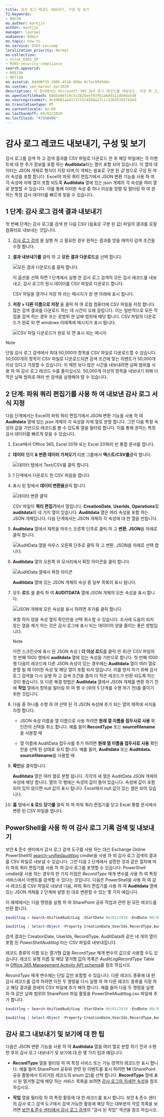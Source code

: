 ```yaml
---
title: 감사 로그 레코드 내보내기, 구성 및 보기
f1.keywords:
- NOCSH
ms.author: markjjo
author: markjjo
manager: laurawi
audience: Admin
ms.topic: how-to
ms.service: O365-seccomp
localization_priority: Normal
ms.collection:
- Strat_O365_IP
- M365-security-compliance
search.appverid:
- MOE150
- MET150
ms.assetid: 0d4d0f35-390b-4518-800e-0c7ec95e946c
ms.custom: seo-marvel-apr2020
description: 이 문서에서는 Microsoft 365 감사 로그 레코드를 내보내고, 구성 하 고, 확인 하는 방법에 대해 설명 합니다.
ms.openlocfilehash: 688ba06fc9c5c2b26eef93fb1a68d311db9da5d8
ms.sourcegitcommit: 9ce9001aa41172152458da27c1c52825355f426d
ms.translationtype: MT
ms.contentlocale: ko-KR
ms.lasthandoff: 09/03/2020
ms.locfileid: "47358496"
---
```

# <a name="export-configure-and-view-audit-log-records"></a>감사 로그 레코드 내보내기, 구성 및 보기

감사 로그를 검색 하 고 검색 결과를 CSV 파일로 다운로드 한 후 해당 파일에는 각 이벤트에 대 한 추가 정보를 포함 하는 **Auditdata**라는 열이 포함 되어 있습니다. 이 열의 데이터는 JSON 개체로 형식이 지정 되며,이 개체는 쉼표로 구분 된 *값* 쌍으로 구성 된 여러 속성을 포함 합니다. Excel의 파워 쿼리 편집기에서 JSON 변환 기능을 사용 하 여 각 속성에 자체 열이 포함 되도록 **Auditdata** 열에 있는 json 개체의 각 속성을 여러 열로 분할할 수 있습니다. 이를 통해 이러한 속성 중 하나 이상을 정렬 및 필터링 하 여 원하는 특정 감사 데이터를 빠르게 찾을 수 있습니다.

## <a name="step-1-export-audit-log-search-results"></a>1 단계: 감사 로그 검색 결과 내보내기

첫 번째 단계는 감사 로그를 검색 한 다음 CSV (쉼표로 구분 된 값) 파일의 결과를 로컬 컴퓨터로 내보내는 것입니다.
  
1. [감사 로그 검색](search-the-audit-log-in-security-and-compliance.md#search-the-audit-log) 을 실행 하 고 필요한 경우 원하는 결과를 얻을 때까지 검색 조건을 수정 합니다.

2. **결과 내보내기를** 클릭 하 고 **모든 결과 다운로드**를 선택 합니다. 

   ![모든 결과 다운로드를 클릭 합니다.](../media/ExportAuditSearchResults.png)

   이 옵션을 선택 하면 1 단계에서 실행 한 감사 로그 검색의 모든 감사 레코드를 내보내고, 감사 로그의 원시 데이터를 CSV 파일로 다운로드 합니다. 

   CSV 파일을 열거나 저장 하 라는 메시지가 창 맨 아래에 표시 됩니다. 

3. **저장 > 다른 이름으로 저장** 을 클릭 하 여 로컬 컴퓨터에 CSV 파일을 저장 합니다. 많은 검색 결과를 다운로드 하는 데 시간이 오래 걸립니다. 이는 일반적으로 모든 작업을 검색 하는 경우 또는 광범위 한 날짜 범위에 해당 합니다. CSV 파일의 다운로드가 완료 되 면 windows 아래쪽에 메시지가 표시 됩니다.

   ![CSV 파일 다운로드가 완료 되 면 표시 되는 메시지](../media/ExportAuditSearchResultsFinish.png)

> [!NOTE]
  > 단일 감사 로그 검색에서 최대 50,000의 항목을 CSV 파일로 다운로드할 수 있습니다. 50,000개의 항목이 CSV 파일로 다운로드되면 검색 조건에 맞는 이벤트가 50,000개 이상 있다고 가정할 수 있습니다. 이 제한 보다 많은 시간을 내보내려면 날짜 범위를 사용 하 여 감사 로그 레코드 수를 줄이십시오. 50,000개 이상의 항목을 내보내기 위해 더 작은 날짜 범위로 여러 번 검색을 실행해야 할 수 있습니다.

## <a name="step-2-format-the-exported-audit-log-using-the-power-query-editor"></a>2 단계: 파워 쿼리 편집기를 사용 하 여 내보낸 감사 로그 서식 지정

다음 단계에서는 Excel의 파워 쿼리 편집기에서 JSON 변환 기능을 사용 하 여 **Auditdata** 열에 있는 json 개체의 각 속성을 자체 열로 분할 합니다. 그런 다음 특정 속성의 값을 기반으로 레코드를 볼 수 있도록 열을 필터링 합니다. 이를 통해 원하는 특정 감사 데이터를 빠르게 찾을 수 있습니다.

1. Excel에서 Office 365, Excel 2019 또는 Excel 2016의 빈 통합 문서를 엽니다.

2. **데이터** 탭의 **& 변환 데이터 가져오기** 리본 그룹에서 **텍스트/CSV를**클릭 합니다.

    ![데이터 탭에서 Text/CSV를 클릭 합니다.](../media/JSONTransformOpenCSVFile.png)

3. 1 단계에서 다운로드 한 CSV 파일을 엽니다.

4. 표시 된 창에서 **데이터 변환을**클릭 합니다.

   ![데이터 변환 클릭](../media/JSONOpenPowerQuery.png)

   CSV 파일이 **쿼리 편집기**에서 열립니다. **CreationDate**, **UserIds**, **Operations**및 **auditdata**의 네 가지 열이 있습니다. **Auditdata** 열은 여러 속성을 포함 하는 JSON 개체입니다. 다음 단계에서는 JSON 개체의 각 속성에 대 한 열을 만듭니다.

5. **Auditdata** 열에서 제목을 마우스 오른쪽 단추로 클릭 하 고 **변환**, **JSON**을 차례로 클릭 합니다. 

   ![AuditData 열을 마우스 오른쪽 단추로 클릭 하 고 변환, JSON을 차례로 선택 합니다.](../media/JSONTransform.png)

6. **Auditdata** 열의 오른쪽 위 모서리에서 확장 아이콘을 클릭 합니다.

   ![AuditData 열에서 확장 아이콘](../media/JSONTransformExpandIcon.png)

   **Auditdata** 열에 있는 JSON 개체의 속성 중 일부 목록이 표시 됩니다.

7. 모두 **로드** 를 클릭 하 여 **AUDITDATA** 열에 JSON 개체의 모든 속성을 표시 합니다.

   ![JSON 개체에 모든 속성을 표시 하려면 추가를 클릭 합니다.](../media/JSONTransformLoadJSONProperties.png)

   포함 하지 않을 속성 옆의 확인란을 선택 취소할 수 있습니다. 조사에 도움이 되지 않는 열을 제거 하는 것은 감사 로그에 표시 되는 데이터의 양을 줄이는 좋은 방법입니다. 

   > [!NOTE]
   > 이전 스크린샷에 표시 된 JSON 속성 ( **더 이상 로드**를 클릭 한 후)은 CSV 파일의 첫 번째 1000 행에서 **auditdata** 열에 있는 속성을 기반으로 합니다. 첫 번째 1000 행 다음의 레코드에 다른 JSON 속성이 있는 경우에는 **Auditdata** 열이 여러 열로 분할 될 때 이러한 속성 및 해당 열이 포함 되지 않습니다. 이를 방지 하기 위해 감사 로그 검색을 다시 실행 하 고 검색 조건을 좁혀 더 작은 레코드가 반환 되도록 하는 것이 좋습니다. 또 다른 해결 방법은 **Auditdata** 열에서 JSON 개체를 변환 하기 전에 **작업** 열에서 항목을 필터링 하 여 행 수 (위의 5 단계를 수행 하기 전)를 줄이기 위한 것입니다.

8. 다음 중 하나를 수행 하 여 선택 된 각 JSON 속성에 추가 되는 열의 제목에 서식을 지정 합니다.

    - JSON 속성 이름을 열 이름으로 사용 하려면 **원래 열 이름을 접두사로 사용** 확인란의 선택을 취소 합니다. 예를 들어 **RecordType** 또는 **sourcefilename**을 사용할 때

    - 열 이름에 AuditData 접두사를 추가 하려면 **원래 열 이름을 접두사로 사용** 확인란을 선택 된 상태로 유지 합니다. 예를 들어, **Auditdata** 또는 **Auditdata. sourcefilename**을 사용할 때

9. **확인**을 클릭합니다.

    **Auditdata** 열은 여러 열로 분할 됩니다. 각각의 새 열은 AuditData JSON 개체의 속성에 해당 합니다. 열의 각 행에는 속성의 값이 들어 있습니다. 속성에 값이 포함 되어 있지 않으면 *null* 값이 표시 됩니다. Excel에서 null 값이 있는 셀은 비어 있습니다.
  
10. **홈** 탭에서 **& 로드 닫기를** 클릭 하 여 파워 쿼리 편집기를 닫고 Excel 통합 문서에서 변환 된 CSV 파일을 엽니다.

## <a name="use-powershell-to-search-and-export-audit-log-records"></a>PowerShell을 사용 하 여 감사 로그 기록 검색 및 내보내기

보안 & 준수 센터에서 감사 로그 검색 도구를 사용 하는 대신 Exchange Online PowerShell의 [search-unifiedauditlog](https://docs.microsoft.com/powershell/module/exchange/search-unifiedauditlog) cmdlet을 사용 하 여 감사 로그 검색의 결과를 CSV 파일로 내보낼 수 있습니다. 그런 다음 2 단계에서 설명한 것과 같은 절차에 따라 파워 쿼리 편집기를 사용 하 여 감사 로그를 포맷할 수 있습니다. PowerShell cmdlet을 사용 하는 경우의 한 가지 이점은 *RecordType* 매개 변수를 사용 하 여 특정 서비스에서 이벤트를 검색할 수 있다는 것입니다. 다음은 PowerShell을 사용 하 여 감사 레코드를 CSV 파일로 내보낸 다음, 파워 쿼리 편집기를 사용 하 여 **Auditdata** 열에 있는 JSON 개체를 2 단계에 설명 된 대로 변환할 수 있는 몇 가지 예입니다.

이 예제에서는 다음 명령을 실행 하 여 SharePoint 공유 작업과 관련 된 모든 레코드를 반환 합니다.

```powershell
$auditlog = Search-UnifiedAuditLog -StartDate 06/01/2019 -EndDate 06/30/2019 -RecordType SharePointSharingOperation
```

```powershell
$auditlog | Select-Object -Property CreationDate,UserIds,RecordType,AuditData | Export-Csv -Path c:\AuditLogs\PowerShellAuditlog.csv -NoTypeInformation
```

검색 결과는 CreationDate, UserIds, RecordType, AuditData와 같은 네 개의 열이 포함 된 *PowerShellAuditlog* 라는 CSV 파일로 내보내집니다.

레코드 종류의 이름 또는 열거형 값을 *RecordType* 매개 변수의 값으로 사용할 수도 있습니다. 레코드 유형 이름 및 해당 열거형 값의 목록은 *AuditLogRecordType* Table in [Office 365 Management Activity API schema](https://docs.microsoft.com/office/office-365-management-api/office-365-management-activity-api-schema#enum-auditlogrecordtype---type-edmint32)를 참조 하십시오.

*RecordType* 매개 변수에는 단일 값만 포함할 수 있습니다. 다른 레코드 종류에 대 한 감사 레코드를 검색 하려면 이전 두 명령을 다시 실행 하 여 다른 레코드 종류를 지정 하 고 해당 결과를 원래의 CSV 파일에 추가 해야 합니다. 예를 들어 다음 두 명령을 실행 하 여 같은 날짜 범위의 SharePoint 파일 활동을 PowerShellAuditlog.csv 파일에 추가 합니다.

```powershell
$auditlog = Search-UnifiedAuditLog -StartDate 06/01/2019 -EndDate 06/30/2019 -RecordType SharePointFileOperation
```

```powershell
$auditlog | Select-Object -Property CreationDate,UserIds,RecordType,AuditData | Export-Csv -Append -Path c:\AuditLogs\PowerShellAuditlog.csv -NoTypeInformation
```

## <a name="tips-for-exporting-and-viewing-the-audit-log"></a>감사 로그 내보내기 및 보기에 대 한 팁

다음은 JSON 변환 기능을 사용 하 여 **Auditdata** 열을 여러 열로 분할 하기 전과 수행한 후의 감사 로그 내보내기 및 보기에 대 한 몇 가지 팁과 예입니다.

- **RecordType** 열을 필터링 하 여 특정 서비스 또는 기능 영역의 레코드만 표시 합니다. 예를 들어 SharePoint 공유와 관련 된 이벤트를 표시 하려면 **14** (SharePoint 공유 활동에서 트리거된 레코드의 enum 값)를 선택 합니다. **RecordType** 열에 표시 된 열거형 값에 해당 하는 서비스 목록을 보려면 [감사 로그의 자세한 속성](detailed-properties-in-the-office-365-audit-log.md)을 참조 하십시오.

- **작업** 열을 필터링 하 여 특정 활동에 대 한 레코드를 표시 합니다. 보안 & 준수 센터의 감사 로그 검색 도구에서 검색 가능한 활동에 해당 하는 대부분의 작업 목록을 보려면 [보안 & 준수 센터에서 감사 로그 검색](search-the-audit-log-in-security-and-compliance.md#audited-activities)의 "감사 된 작업" 섹션을 참조 하십시오.
